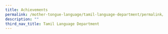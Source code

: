 ```yaml
---
title: Achievements
permalink: /mother-tongue-language/tamil-language-department/permalink/
description: ""
third_nav_title: Tamil Language Department
---
```

